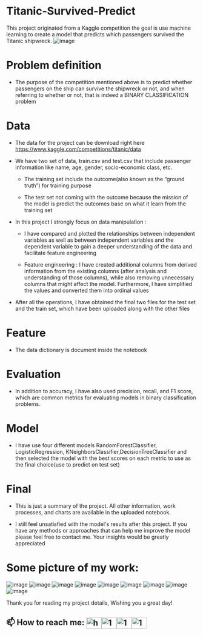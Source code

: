 # Titanic-Survived-Predict

This project originated from a Kaggle competition the goal is use machine learning to create a model that predicts which passengers survived the Titanic shipwreck.
![image](https://github.com/this1shung/Titanic-Survived-Predict/assets/126255184/b6851a6d-3713-46fc-825f-8b570e47a8cc)

# Problem definition

- The purpose of the competition mentioned above is to predict whether passengers on the ship can survive the shipwreck or not, and when referring to whether or not, that is indeed a BINARY CLASSIFICATION problem

# Data

- The data for the project can be download right here https://www.kaggle.com/competitions/titanic/data

- We have two set of data, train.csv and test.csv that include passenger information like name, age, gender, socio-economic class, etc.

  +  The training set include the outcome(also known as the “ground truth”) for training purpose

  +  The test set not coming with the outcome because the mission of the model is predict the outcomes base on what it learn from the training set

- In this project I strongly focus on data manipulation :

  +  I have compared and plotted the relationships between independent variables as well as between independent variables and the dependent variable to gain a deeper understanding of the data and facilitate feature engineering

  + Feature engineering : I have created additional columns from derived information from the existing columns (after analysis and understanding of those columns), while also removing unnecessary columns that might affect the model. Furthermore, I have simplified the values and converted them into ordinal values    

- After all the operations, I have obtained the final two files for the test set and the train set, which have been uploaded along with the other files

# Feature

- The data dictionary is document inside the notebook

# Evaluation 

- In addition to accuracy, I have also used precision, recall, and F1 score, which are common metrics for evaluating models in binary classification problems.

# Model

- I have use four different models RandomForestClassifier, LogisticRegression, KNeighborsClassifier,DecisionTreeClassifier and then selected the model with the best scores on each metric to use as the final choice(use to predict on test set)

# Final

- This is just a summary of the project. All other information, work processes, and charts are available in the uploaded notebook.

- I still feel unsatisfied with the model's results after this project. If you have any methods or approaches that can help me improve the model please feel free to contact me. Your insights would be greatly appreciated

# Some picture of my work:
![image](https://github.com/this1shung/Titanic-Survived-Predict/assets/126255184/daf3b542-cf1f-49e9-bcb9-726485b43199)
![image](https://github.com/this1shung/Titanic-Survived-Predict/assets/126255184/e3f02b9b-74e1-445d-8b98-36346e68bb92)
![image](https://github.com/this1shung/Titanic-Survived-Predict/assets/126255184/f9dfc5fd-726b-46f5-9bca-3cac63945544)
![image](https://github.com/this1shung/Titanic-Survived-Predict/assets/126255184/30bbfbd2-afa2-4279-bd0c-c195d5cfd109)
![image](https://github.com/this1shung/Titanic-Survived-Predict/assets/126255184/76913f60-6510-4c47-b907-561327e0603e)
![image](https://github.com/this1shung/Titanic-Survived-Predict/assets/126255184/59acc4a1-a5b2-4697-9597-ca31bed25424)
![image](https://github.com/this1shung/Titanic-Survived-Predict/assets/126255184/33886809-7bbf-41d3-b02a-171f16dccef2)
![image](https://github.com/this1shung/Titanic-Survived-Predict/assets/126255184/c8e24ccd-cd55-414a-8b95-52f8ea8fab96)
![image](https://github.com/this1shung/Titanic-Survived-Predict/assets/126255184/8e297792-f97f-453d-b888-3e348b7daf25)

Thank you for reading my project details, Wishing you a great day!


## 📫 How to reach me: <a href="https://hungmondaypkm@gmail.com" target="blank"><img align="center" src="https://img.icons8.com/color/48/000000/gmail--v2.png" alt="hungmondaypkm@gmail.com" height="30" width="40" /></a><a href="https://www.facebook.com/profile.php?id=100009216758210" target="blank"><img align="center" src="https://raw.githubusercontent.com/rahuldkjain/github-profile-readme-generator/master/src/images/icons/Social/facebook.svg" alt="1" height="30" width="40" /></a><a href="https://twitter.com/gnuhmonday" target="blank"><img align="center" src="https://raw.githubusercontent.com/rahuldkjain/github-profile-readme-generator/master/src/images/icons/Social/twitter.svg" alt="1" height="30" width="40" /></a><a href="https://www.linkedin.com/in/quang-h%C6%B0ng-l%C3%AA-989610293/" target="blank"><img align="center" src="https://raw.githubusercontent.com/rahuldkjain/github-profile-readme-generator/master/src/images/icons/Social/linked-in-alt.svg" alt="1" height="30" width="40" /></a>







